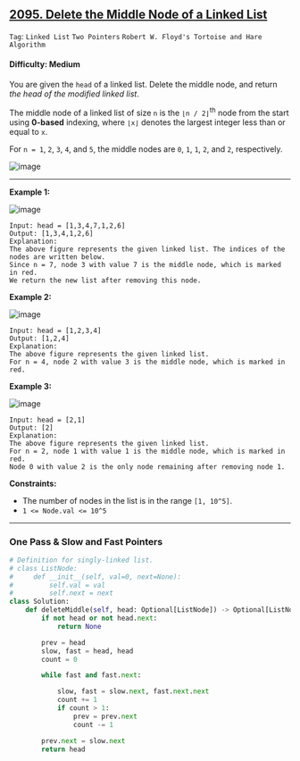 ## [2095. Delete the Middle Node of a Linked List](https://leetcode.com/problems/delete-the-middle-node-of-a-linked-list)

```Tag```: ```Linked List``` ```Two Pointers``` ```Robert W. Floyd's Tortoise and Hare Algorithm```

#### Difficulty: Medium

You are given the ```head``` of a linked list. Delete the middle node, and return _the head of the modified linked list_.

The middle node of a linked list of size ```n``` is the ```⌊n / 2⌋```<sup>th</sup> node from the start using __0-based__ indexing, where ```⌊x⌋``` denotes the largest integer less than or equal to ```x```.

For ```n = 1```, ```2```, ```3```, ```4```, and ```5```, the middle nodes are ```0```, ```1```, ```1```, ```2```, and ```2```, respectively.

![image](https://github.com/quananhle/Python/assets/35042430/e92c86d6-0ed7-4fa1-98fc-43e2385fdc62)

---

__Example 1:__

![image](https://assets.leetcode.com/uploads/2021/11/16/eg1drawio.png)
```
Input: head = [1,3,4,7,1,2,6]
Output: [1,3,4,1,2,6]
Explanation:
The above figure represents the given linked list. The indices of the nodes are written below.
Since n = 7, node 3 with value 7 is the middle node, which is marked in red.
We return the new list after removing this node. 
```

__Example 2:__

![image](https://assets.leetcode.com/uploads/2021/11/16/eg2drawio.png)
```
Input: head = [1,2,3,4]
Output: [1,2,4]
Explanation:
The above figure represents the given linked list.
For n = 4, node 2 with value 3 is the middle node, which is marked in red.
```

__Example 3:__

![image](https://assets.leetcode.com/uploads/2021/11/16/eg3drawio.png)
```
Input: head = [2,1]
Output: [2]
Explanation:
The above figure represents the given linked list.
For n = 2, node 1 with value 1 is the middle node, which is marked in red.
Node 0 with value 2 is the only node remaining after removing node 1.
```

__Constraints:__

- The number of nodes in the list is in the range ```[1, 10^5]```.
- ```1 <= Node.val <= 10^5```

---

### One Pass & Slow and Fast Pointers

```Python
# Definition for singly-linked list.
# class ListNode:
#     def __init__(self, val=0, next=None):
#         self.val = val
#         self.next = next
class Solution:
    def deleteMiddle(self, head: Optional[ListNode]) -> Optional[ListNode]:
        if not head or not head.next:
            return None

        prev = head
        slow, fast = head, head
        count = 0

        while fast and fast.next:

            slow, fast = slow.next, fast.next.next
            count += 1
            if count > 1:
                prev = prev.next
                count -= 1

        prev.next = slow.next
        return head
```
